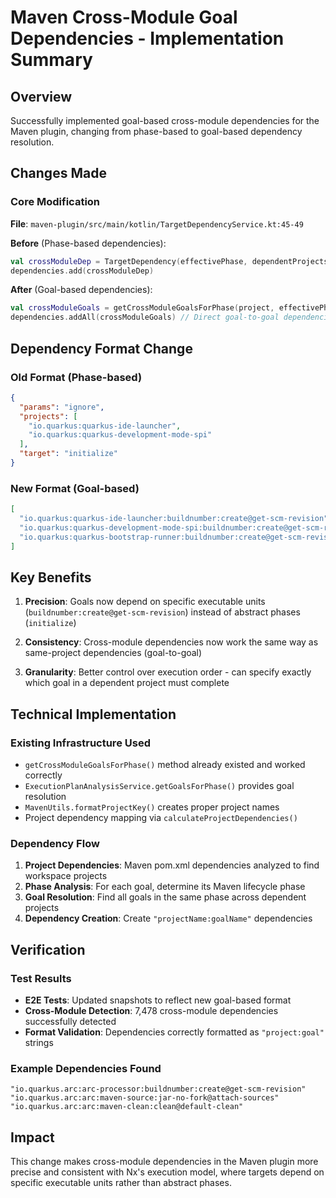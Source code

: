 # Maven Cross-Module Goal Dependencies - Implementation Summary

## Overview

Successfully implemented goal-based cross-module dependencies for the Maven plugin, changing from phase-based to goal-based dependency resolution.

## Changes Made

### Core Modification

**File**: `maven-plugin/src/main/kotlin/TargetDependencyService.kt:45-49`

**Before** (Phase-based dependencies):
```kotlin
val crossModuleDep = TargetDependency(effectivePhase, dependentProjects)
dependencies.add(crossModuleDep)
```

**After** (Goal-based dependencies):
```kotlin
val crossModuleGoals = getCrossModuleGoalsForPhase(project, effectivePhase, actualDependencies)
dependencies.addAll(crossModuleGoals) // Direct goal-to-goal dependencies
```

## Dependency Format Change

### Old Format (Phase-based)
```json
{
  "params": "ignore",
  "projects": [
    "io.quarkus:quarkus-ide-launcher",
    "io.quarkus:quarkus-development-mode-spi"
  ],
  "target": "initialize"
}
```

### New Format (Goal-based)
```json
[
  "io.quarkus:quarkus-ide-launcher:buildnumber:create@get-scm-revision",
  "io.quarkus:quarkus-development-mode-spi:buildnumber:create@get-scm-revision",
  "io.quarkus:quarkus-bootstrap-runner:buildnumber:create@get-scm-revision"
]
```

## Key Benefits

1. **Precision**: Goals now depend on specific executable units (`buildnumber:create@get-scm-revision`) instead of abstract phases (`initialize`)

2. **Consistency**: Cross-module dependencies now work the same way as same-project dependencies (goal-to-goal)

3. **Granularity**: Better control over execution order - can specify exactly which goal in a dependent project must complete

## Technical Implementation

### Existing Infrastructure Used

- `getCrossModuleGoalsForPhase()` method already existed and worked correctly
- `ExecutionPlanAnalysisService.getGoalsForPhase()` provides goal resolution
- `MavenUtils.formatProjectKey()` creates proper project names
- Project dependency mapping via `calculateProjectDependencies()`

### Dependency Flow

1. **Project Dependencies**: Maven pom.xml dependencies analyzed to find workspace projects
2. **Phase Analysis**: For each goal, determine its Maven lifecycle phase  
3. **Goal Resolution**: Find all goals in the same phase across dependent projects
4. **Dependency Creation**: Create `"projectName:goalName"` dependencies

## Verification

### Test Results
- **E2E Tests**: Updated snapshots to reflect new goal-based format
- **Cross-Module Detection**: 7,478 cross-module dependencies successfully detected
- **Format Validation**: Dependencies correctly formatted as `"project:goal"` strings

### Example Dependencies Found
```
"io.quarkus.arc:arc-processor:buildnumber:create@get-scm-revision"
"io.quarkus.arc:arc:maven-source:jar-no-fork@attach-sources" 
"io.quarkus.arc:arc:maven-clean:clean@default-clean"
```

## Impact

This change makes cross-module dependencies in the Maven plugin more precise and consistent with Nx's execution model, where targets depend on specific executable units rather than abstract phases.